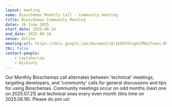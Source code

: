 ```yaml
---
layout: meeting
name: Bioschemas Monhtly Call - Community meeting
title: Bioschemas Community Meeting
dates: 16 June 2025
start_date: 2025-06-16
end_date: 2025-06-16
venue: Online
meeting-url: https://docs.google.com/document/d/1kd5F97ogdiPNhLTnkei-RVR8TC8Ohpc5QSPX3KsfDrk
tbc: false
contact-people:
    - LeylaGarcia
    - NickJuty
---
```


Our Monthly Bioschemas call alternates between 'technical' meetings, targeting developers, and 'community' calls for general discussions and tips for using Bioschemas. Community meetings occur on odd months (next one on 2025.07.21) and technical ones every even month (this time on 2025.06.16). Please do join us!
